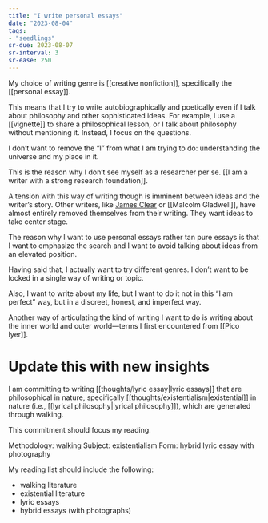 ```yaml
---
title: "I write personal essays"
date: "2023-08-04"
tags:
- "seedlings"
sr-due: 2023-08-07
sr-interval: 3
sr-ease: 250
---
```


My choice of writing genre is [[creative nonfiction]], specifically the [[personal essay]].

This means that I try to write autobiographically and poetically even if I talk about philosophy and other sophisticated ideas. For example, I use a [[vignette]] to share a philosophical lesson, or I talk about philosophy without mentioning it. Instead, I focus on the questions.

I don’t want to remove the “I” from what I am trying to do: understanding the universe and my place in it.

This is the reason why I don’t see myself as a researcher per se. [[I am a writer with a strong research foundation]].

A tension with this way of writing though is imminent between ideas and the writer’s story. Other writers, like [James Clear](craftdocs://open?blockId=A0914B11-A194-472A-9116-E349DEA7B254&spaceId=63534923-d6b9-bddc-93d1-c854ccf112a8) or [[Malcolm Gladwell]], have almost entirely removed themselves from their writing. They want ideas to take center stage.

The reason why I want to use personal essays rather tan pure essays is that I want to emphasize the search and I want to avoid talking about ideas from an elevated position.

Having said that, I actually want to try different genres. I don’t want to be locked in a single way of writing or topic.

Also, I want to write about my life, but I want to do it not in this “I am perfect” way, but in a discreet, honest, and imperfect way.

Another way of articulating the kind of writing I want to do is writing about the inner world and outer world—terms I first encountered from [[Pico Iyer]].

# Update this with new insights

I am committing to writing [[thoughts/lyric essay|lyric essays]] that are philosophical in nature, specifically [[thoughts/existentialism|existential]] in nature (i.e., [[lyrical philosophy|lyrical philosophy]]), which are generated through walking.

This commitment should focus my reading.

Methodology: walking
Subject: existentialism
Form: hybrid lyric essay with photography

My reading list should include the following:
- walking literature
- existential literature
- lyric essays
- hybrid essays (with photographs)
